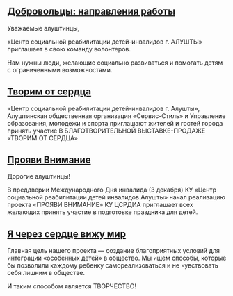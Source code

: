 ## [Добровольцы: направления работы](projects/project4.html)
Уважаемые алуштинцы,

«Центр социальной реабилитации детей-инвалидов г. АЛУШТЫ» приглашает в свою команду волонтеров.

Нам нужны люди, желающие социально развиваться и помогать детям с ограниченными возможностями.

## [Творим от сердца](projects/project3.html)
«Центр социальной реабилитации детей-инвалидов г. Алушты», Алуштинская общественная организация «Сервис-Стиль» и Управление образования, молодежи и спорта приглашают жителей и гостей города принять участие В БЛАГОТВОРИТЕЛЬНОЙ ВЫСТАВКЕ-ПРОДАЖЕ «ТВОРИМ ОТ СЕРДЦА»

## [Прояви Внимание](projects/project2.html)
Дорогие алуштинцы!

В преддверии Международного Дня инвалида (3 декабря) КУ «Центр социальной реабилитации детей инвалидов Алушты» начал реализацию проекта «ПРОЯВИ ВНИМАНИЕ» КУ ЦСРДИА приглашает всех желающих принять участие в подготовке праздника для детей.

## [Я через сердце вижу мир](projects/project1.html)
Главная цель нашего проекта — создание благоприятных условий для интеграции «особенных детей» в общество.
Мы ищем способы, которые бы позволили каждому ребенку самореализоваться и не чувствовать себя лишним в обществе.

И таким способом является ТВОРЧЕСТВО!
